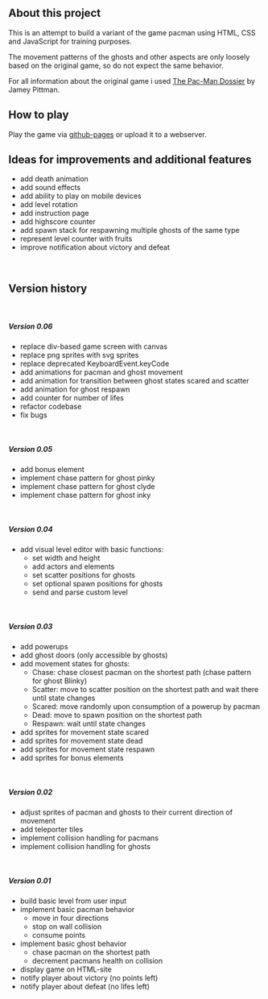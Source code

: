 ## About this project
This is an attempt to build a variant of the game pacman using HTML, CSS and JavaScript for training purposes.
 
The movement patterns of the ghosts and other aspects are only loosely based on the original game, so do not expect the same behavior.

For all information about the original game i used [The Pac-Man Dossier](https://pacman.holenet.info/) by Jamey Pittman.
<br>

## How to play
Play the game via [github-pages](https://voss29.github.io/pacman/) or upload it to a webserver. 
<br>

## Ideas for improvements and additional features
* add death animation
* add sound effects
* add ability to play on mobile devices
* add level rotation
* add instruction page
* add highscore counter
* add spawn stack for respawning multiple ghosts of the same type
* represent level counter with fruits
* improve notification about victory and defeat
<br>

## Version history
<br>

##### Version 0.06
* replace div-based game screen with canvas
* replace png sprites with svg sprites
* replace deprecated KeyboardEvent.keyCode
* add animations for pacman and ghost movement
* add animation for transition between ghost states scared and scatter
* add animation for ghost respawn
* add counter for number of lifes
* refactor codebase
* fix bugs
<br>

##### Version 0.05
* add bonus element
* implement chase pattern for ghost pinky
* implement chase pattern for ghost clyde
* implement chase pattern for ghost inky
<br>

##### Version 0.04
* add visual level editor with basic functions:
    * set width and height
    * add actors and elements
    * set scatter positions for ghosts
    * set optional spawn positions for ghosts
    * send and parse custom level
<br>

##### Version 0.03
* add powerups
* add ghost doors (only accessible by ghosts)
* add movement states for ghosts:
  * Chase: chase closest pacman on the shortest path (chase pattern for ghost Blinky)
  * Scatter: move to scatter position on the shortest path and wait there until state changes
  * Scared: move randomly upon consumption of a powerup by pacman
  * Dead: move to spawn position on the shortest path
  * Respawn: wait until state changes
* add sprites for movement state scared
* add sprites for movement state dead
* add sprites for movement state respawn
* add sprites for bonus elements
<br>

##### Version 0.02
* adjust sprites of pacman and ghosts to their current direction of movement
* add teleporter tiles
* implement collision handling for pacmans
* implement collision handling for ghosts
<br>

##### Version 0.01
* build basic level from user input
* implement basic pacman behavior
  * move in four directions
  * stop on wall collision
  * consume points 
* implement basic ghost behavior
  * chase pacman on the shortest path
  * decrement pacmans health on collision
* display game on HTML-site 
* notify player about victory (no points left)
* notify player about defeat (no lifes left)
